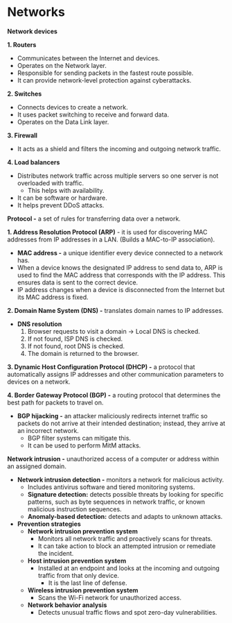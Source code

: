 # Networks
**Network devices**

**1. Routers**
  - Communicates between the Internet and devices.
  - Operates on the Network layer.
  - Responsible for sending packets in the fastest route possible.
  - It can provide network-level protection against cyberattacks.

**2. Switches**
  - Connects devices to create a network.
  - It uses packet switching to receive and forward data.
  - Operates on the Data Link layer.

**3. Firewall**
  - It acts as a shield and filters the incoming and outgoing network traffic.

**4. Load balancers**
  - Distributes network traffic across multiple servers so one server is not overloaded with traffic.
    - This helps with availability.
  - It can be software or hardware.
  - It helps prevent DDoS attacks.

**Protocol -** a set of rules for transferring data over a network.

**1. Address Resolution Protocol (ARP)** - it is used for discovering MAC addresses from IP addresses in a LAN. (Builds a MAC-to-IP association).
  - **MAC address -** a unique identifier every device connected to a network has.
  - When a device knows the designated IP address to send data to, ARP is used to find the MAC address that corresponds with the IP address. This ensures data is sent to the correct device.
  - IP address changes when a device is disconnected from the Internet but its MAC address is fixed.

**2. Domain Name System (DNS) -** translates domain names to IP addresses.
  - **DNS resolution**
    1. Browser requests to visit a domain -> Local DNS is checked.
    2. If not found, ISP DNS is checked.
    3. If not found, root DNS is checked.
    4. The domain is returned to the browser.
   
**3. Dynamic Host Configuration Protocol (DHCP) -** a protocol that automatically assigns IP addresses and other communication parameters to devices on a network.

**4. Border Gateway Protocol (BGP) -** a routing protocol that determines the best path for packets to travel on.
  - **BGP hijacking -** an attacker maliciously redirects internet traffic so packets do not arrive at their intended destination; instead, they arrive at an incorrect network.
    - BGP filter systems can mitigate this.
    - It can be used to perform MitM attacks.
   
**Network intrusion -** unauthorized access of a computer or address within an assigned domain.
- **Network intrusion detection -** monitors a network for malicious activity.
  - Includes antivirus software and tiered monitoring systems.
  - **Signature detection:** detects possible threats by looking for specific patterns, such as byte sequences in network traffic, or known malicious instruction sequences.
  - **Anomaly-based detection:** detects and adapts to unknown attacks.
- **Prevention strategies**
  - **Network intrusion prevention system**
    - Monitors all network traffic and proactively scans for threats.
    - It can take action to block an attempted intrusion or remediate the incident.
  - **Host intrusion prevention system**
    - Installed at an endpoint and looks at the incoming and outgoing traffic from that only device.
      - It is the last line of defense.
  - **Wireless intrusion prevention system**
    - Scans the Wi-Fi network for unauthorized access.
  - **Network behavior analysis**
    - Detects unusual traffic flows and spot zero-day vulnerabilities.
   
  


